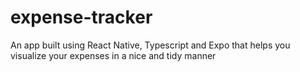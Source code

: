 # expense-tracker
An app built using React Native, Typescript and Expo that helps you visualize your expenses in a nice and tidy manner
